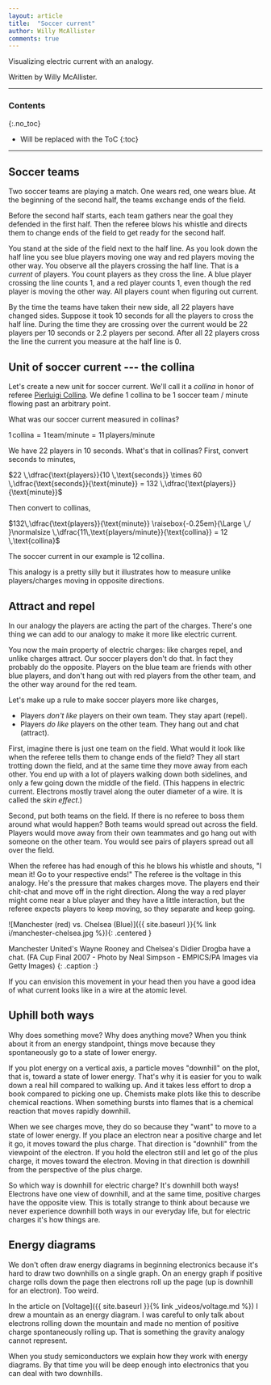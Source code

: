 ```yaml
---
layout: article
title:  "Soccer current"
author: Willy McAllister
comments: true
---
```


Visualizing electric current with an analogy.

Written by Willy McAllister.

----

### Contents
{:.no_toc}

* Will be replaced with the ToC
{:toc}

----

## Soccer teams

Two soccer teams are playing a match. One wears red, one wears blue. At the beginning of the second half, the teams exchange ends of the field.

Before the second half starts, each team gathers near the goal they defended in the first half. Then the referee blows his whistle and directs them to change ends of the field to get ready for the second half. 

You stand at the side of the field next to the half line. As you look down the half line you see blue players moving one way and red players moving the other way. You observe all the players crossing the half line. That is a *current* of players. You count players as they cross the line. A blue player crossing the line counts 1, and a red player counts 1, even though the red player is moving the other way. All players count when figuring out current. 

By the time the teams have taken their new side, all 22 players have changed sides. Suppose it took 10 seconds for all the players to cross the half line. During the time they are crossing over the current would be 22 players per 10 seconds or 2.2 players per second. After all 22 players cross the line the current you measure at the half line is 0. 

## Unit of soccer current --- the collina

Let's create a new unit for soccer current. We'll call it a *collina* in honor of referee [Pierluigi Collina](https://en.wikipedia.org/wiki/Pierluigi_Collina). We define 1 collina to be 1 soccer team / minute flowing past an arbitrary point. 

What was our soccer current measured in collinas? 

$1\,\text{collina} = 1 \,\text{team/minute} = 11 \,\text{players/minute}$

We have $22$ players in $10$ seconds. What's that in $\text{collinas}$? First, convert seconds to minutes,

$22 \,\dfrac{\text{players}}{10 \,\text{seconds}} \times 60 \,\dfrac{\text{seconds}}{\text{minute}} = 132 \,\dfrac{\text{players}}{\text{minute}}$

Then convert to collinas,

$132\,\dfrac{\text{players}}{\text{minute}} \raisebox{-0.25em}{\Large \,/ }\normalsize \,\dfrac{11\,\text{players/minute}}{\text{collina}} = 12 \,\text{collina}$

The soccer current in our example is $12 \,\text{collina}$.

This analogy is a pretty silly but it illustrates how to measure unlike players/charges moving in opposite directions.

## Attract and repel

In our analogy the players are acting the part of the charges. There's one thing we can add to our analogy to make it more like electric current. 

You now the main property of electric charges: like charges repel, and unlike charges attract. Our soccer players don't do that. In fact they probably do the opposite. Players on the blue team are friends with other blue players, and don't hang out with red players from the other team, and the other way around for the red team.

Let's make up a rule to make soccer players more like charges,

* Players *don't like* players on their own team. They stay apart (repel). 
* Players *do like* players on the other team. They hang out and chat (attract).

First, imagine there is just one team on the field. What would it look like when the referee tells them to change ends of the field? They all start trotting down the field, and at the same time they move away from each other. You end up with a lot of players walking down both sidelines, and only a few going down the middle of the field. (This happens in electric current. Electrons mostly travel along the outer diameter of a wire. It is called the *skin effect*.)

Second, put both teams on the field. If there is no referee to boss them around what would happen? Both teams would spread out across the field. Players would move away from their own teammates and go hang out with someone on the other team. You would see pairs of players spread out all over the field. 

When the referee has had enough of this he blows his whistle and shouts, "I mean it! Go to your respective ends!" The referee is the voltage in this analogy. He's the pressure that makes charges move. The players end their chit-chat and move off in the right direction. Along the way a red player might come near a blue player and they have a little interaction, but the referee expects players to keep moving, so they separate and keep going. 

![Manchester (red) vs. Chelsea (Blue)]({{ site.baseurl }}{% link i/manchester-chelsea.jpg %}){: .centered }

Manchester United's Wayne Rooney and Chelsea's Didier Drogba have a chat. (FA Cup Final 2007 - Photo by Neal Simpson - EMPICS/PA Images via Getty Images)
{: .caption :}

If you can envision this movement in your head then you have a good idea of what current looks like in a wire at the atomic level.

## Uphill both ways

Why does something move? Why does anything move? When you think about it from an energy standpoint, things move because they spontaneously go to a state of lower energy. 

If you plot energy on a vertical axis, a particle moves "downhill" on the plot, that is, toward a state of lower energy. That's why it is easier for you to walk down a real hill compared to walking up. And it takes less effort to drop a book compared to picking one up. Chemists make plots like this to describe chemical reactions. When something bursts into flames that is a chemical reaction that moves rapidly downhill.

When we see charges move, they do so because they "want" to move to a state of lower energy. If you place an electron near a positive charge and let it go, it moves toward the plus charge. That direction is "downhill" from the viewpoint of the electron. If you hold the electron still and let go of the plus charge, it moves toward the electron. Moving in that direction is downhill from the perspective of the plus charge. 

So which way is downhill for electric charge? It's downhill both ways! Electrons have one view of downhill, and at the same time, positive charges have the opposite view. This is totally strange to think about because we never experience downhill both ways in our everyday life, but for electric charges it's how things are. 

## Energy diagrams

We don't often draw energy diagrams in beginning electronics because it's hard to draw two downhills on a single graph. On an energy graph if positive charge rolls down the page then electrons roll up the page (up is downhill for an electron). Too weird. 

In the article on [Voltage]({{ site.baseurl }}{% link _videos/voltage.md %}) I drew a mountain as an energy diagram. I was careful to only talk about electrons rolling down the mountain and made no mention of positive charge spontaneously rolling up. That is something the gravity analogy cannot represent.

When you study semiconductors we explain how they work with energy diagrams. By that time you will be deep enough into electronics that you can deal with two downhills. 
